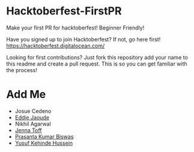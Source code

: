 # Hacktoberfest-FirstPR
Make your first PR for hacktoberfest! Beginner Friendly!

Have you signed up to join Hacktoberfest? If not, go here first! https://hacktoberfest.digitalocean.com/

Looking for first contributions? Just fork this repository add your name to this readme and create a pull request. This is so you can get familiar with the process!

# Add Me

- Josue Cedeno
- [Eddie Jaoude](https://github.com/eddiejaoude)
- Nikhil Agarwal
- [Jenna Toff](http://github.com/larkceresin)
- [Prasanta Kumar Biswas](https://github.com/prasantakumarbiswas)
- [Yusuf Kehinde Hussein](https://github.com/CodingMage)
